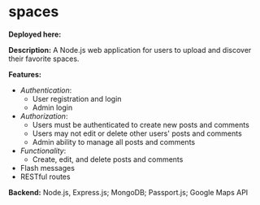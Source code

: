# spaces

**Deployed here:**

**Description:** A Node.js web application for users to upload and discover their favorite spaces.

**Features:**
- *Authentication*:
  - User registration and login
  - Admin login
- *Authorization*:
  - Users must be authenticated to create new posts and comments
  - Users may not edit or delete other users' posts and comments
  - Admin ability to manage all posts and comments
- *Functionality*:
  - Create, edit, and delete posts and comments
- Flash messages 
- RESTful routes

**Backend:** Node.js, Express.js; MongoDB; Passport.js; Google Maps API
